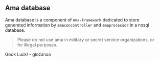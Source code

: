 ## Ama database
Ama database is a component of `Ama-Framework` dedicated to store generated information by `amaconcontroller` and `amaprocessor` in a nosql database.


>    Please do not use ama in military or secret service organizations,
>		      or for illegal purposes.

Gook Luck! - glozanoa
